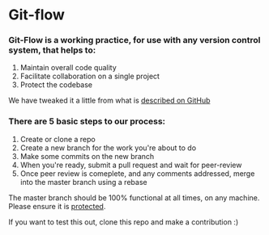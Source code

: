 # Git-flow

### Git-Flow is a working practice, for use with any version control system, that helps to:
1. Maintain overall code quality
2. Facilitate collaboration on a single project
3. Protect the codebase

We have tweaked it a little from what is [described on GitHub][1] 

### There are 5 basic steps to our process:
1. Create or clone a repo
2. Create a new branch for the work you're about to do
3. Make some commits on the new branch
4. When you're ready, submit a pull request and wait for peer-review
5. Once peer review is comeplete, and any comments addressed, merge into the master branch using a rebase

The master branch should be 100% functional at all times, on any machine.  Please ensure it is [protected](https://help.github.com/articles/about-protected-branches/).

If you want to test this out, clone this repo and make a contribution :)

[1]: https://www.atlassian.com/git/tutorials/comparing-workflows#gitflow-workflow
